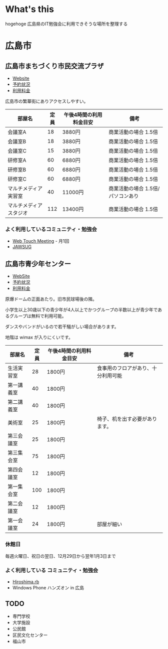 What's this
================================================================================
hogehoge
広島県のIT勉強会に利用できそうな場所を整理する

広島市
================================================================================

広島市まちづくり市民交流プラザ
--------------------------------------------------------------------------------

* [Website](http://www.cf.city.hiroshima.jp/m-plaza/)
* [予約状況](https://www.e-tetsuzuki99.com/eap-rj/rsv_rj/Core_i/init.asp?KLCD=349999&SBT=3&LCD=34100&KCD=100105)
* [利用料金](http://www.cf.city.hiroshima.jp/m-plaza/ryokin.html)

広島市の繁華街にありアクセスしやすい。

| 部屋名                 | 定員 | 午後4時間の利用料金目安 | 備考                              |
|------------------------|------|-------------------------|-----------------------------------|
| 会議室A                |   18 | 3880円                  | 商業活動の場合 1.5倍              |
| 会議室B                |   18 | 3880円                  | 商業活動の場合 1.5倍              |
| 会議室C                |   15 | 3880円                  | 商業活動の場合 1.5倍              |
| 研修室A                |   60 | 6880円                  | 商業活動の場合 1.5倍              |
| 研修室B                |   60 | 6880円                  | 商業活動の場合 1.5倍              |
| 研修室C                |   60 | 6880円                  | 商業活動の場合 1.5倍              |
| マルチメディア実習室   |   40 | 11000円                 | 商業活動の場合 1.5倍/パソコンあり |
| マルチメディアスタジオ |  112 | 13400円                 | 商業活動の場合 1.5倍              |

### よく利用しているコミュニティ・勉強会

* [Web Touch Meeting](http://webtouchmeeting.com/) - 月1回
* [JAWSUG](https://www.facebook.com/groups/394675807272408/)

広島市青少年センター
--------------------------------------------------------------------------------

* [WebSite](http://www.cf.city.hiroshima.jp/y-center/)
* [予約状況]()
* [利用料金](http://www.cf.city.hiroshima.jp/y-center/infomation.html)

原爆ドームの正面あたり。旧市民球場後の隣。

小学生以上30歳以下の青少年が4人以上でかつグループの半数以上が青少年であるグループは無料で利用可能。

ダンスやバンドがいるので若干騒がしい場合があります。

地階は wimax が入りにくいです。

| 部屋名     | 定員 | 午後4時間の利用料金目安 | 備考                               |
|------------|------|-------------------------|------------------------------------|
| 生活実習室 |   28 | 1800円                  | 食事用のフロアがあり、十分利用可能 |
| 第一講義室 |   40 | 1800円                  |                                    |
| 第二講義室 |   40 | 1800円                  |                                    |
| 美術室     |   25 | 1800円                  | 椅子、机を出す必要があります。     |
| 第三会議室 |   25 | 1800円                  |                                    |
| 第三集会室 |   75 | 1800円                  |                                    |
| 第四会議室 |   12 | 1800円                  |                                    |
| 第一集会室 |  100 | 1800円                  |                                    |
| 第二会議室 |   12 | 1800円                  |                                    |
| 第一会議室 |   24 | 1800円                  | 部屋が細い                         |

### 休館日

毎週火曜日、祝日の翌日、12月29日から翌年1月3日まで

### よく利用している コミュニティ・勉強会

* [Hiroshima.rb](http://hiroshimarb.github.io)
* Windows Phone ハンズオン in 広島

TODO
--------------------------------------------------------------------------------

* 専門学校
* 大学施設
* 公民館
* 区民文化センター
* 福山市
